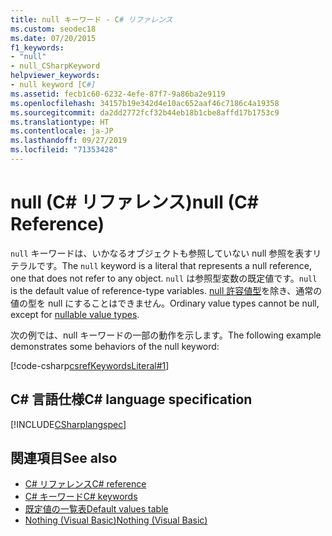 ```yaml
---
title: null キーワード - C# リファレンス
ms.custom: seodec18
ms.date: 07/20/2015
f1_keywords:
- "null"
- null_CSharpKeyword
helpviewer_keywords:
- null keyword [C#]
ms.assetid: fecb1c60-6232-4efe-87f7-9a86ba2e9119
ms.openlocfilehash: 34157b19e342d4e10ac652aaf46c7186c4a19358
ms.sourcegitcommit: da2dd2772fcf32b44eb18b1cbe8affd17b1753c9
ms.translationtype: HT
ms.contentlocale: ja-JP
ms.lasthandoff: 09/27/2019
ms.locfileid: "71353428"
---
```

# <a name="null-c-reference"></a><span data-ttu-id="83c5a-102">null (C# リファレンス)</span><span class="sxs-lookup"><span data-stu-id="83c5a-102">null (C# Reference)</span></span>

<span data-ttu-id="83c5a-103">`null` キーワードは、いかなるオブジェクトも参照していない null 参照を表すリテラルです。</span><span class="sxs-lookup"><span data-stu-id="83c5a-103">The `null` keyword is a literal that represents a null reference, one that does not refer to any object.</span></span> <span data-ttu-id="83c5a-104">`null` は参照型変数の既定値です。</span><span class="sxs-lookup"><span data-stu-id="83c5a-104">`null` is the default value of reference-type variables.</span></span> <span data-ttu-id="83c5a-105">[null 許容値型](../../programming-guide/nullable-types/index.md)を除き、通常の値の型を null にすることはできません。</span><span class="sxs-lookup"><span data-stu-id="83c5a-105">Ordinary value types cannot be null, except for [nullable value types](../../programming-guide/nullable-types/index.md).</span></span>

<span data-ttu-id="83c5a-106">次の例では、null キーワードの一部の動作を示します。</span><span class="sxs-lookup"><span data-stu-id="83c5a-106">The following example demonstrates some behaviors of the null keyword:</span></span>

[!code-csharp[csrefKeywordsLiteral#1](~/samples/snippets/csharp/VS_Snippets_VBCSharp/csrefKeywordsLiteral/CS/csrefKeywordsLiteral.cs#1)]

## <a name="c-language-specification"></a><span data-ttu-id="83c5a-107">C# 言語仕様</span><span class="sxs-lookup"><span data-stu-id="83c5a-107">C# language specification</span></span>

[!INCLUDE[CSharplangspec](~/includes/csharplangspec-md.md)]

## <a name="see-also"></a><span data-ttu-id="83c5a-108">関連項目</span><span class="sxs-lookup"><span data-stu-id="83c5a-108">See also</span></span>

- [<span data-ttu-id="83c5a-109">C# リファレンス</span><span class="sxs-lookup"><span data-stu-id="83c5a-109">C# reference</span></span>](../../language-reference/index.md)
- [<span data-ttu-id="83c5a-110">C# キーワード</span><span class="sxs-lookup"><span data-stu-id="83c5a-110">C# keywords</span></span>](index.md)
- [<span data-ttu-id="83c5a-111">既定値の一覧表</span><span class="sxs-lookup"><span data-stu-id="83c5a-111">Default values table</span></span>](default-values-table.md)
- [<span data-ttu-id="83c5a-112">Nothing (Visual Basic)</span><span class="sxs-lookup"><span data-stu-id="83c5a-112">Nothing (Visual Basic)</span></span>](../../../visual-basic/language-reference/nothing.md)
